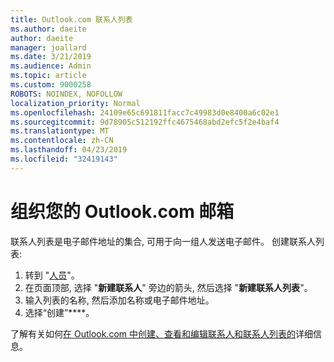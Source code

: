 ```yaml
---
title: Outlook.com 联系人列表
ms.author: daeite
author: daeite
manager: joallard
ms.date: 3/21/2019
ms.audience: Admin
ms.topic: article
ms.custom: 9000258
ROBOTS: NOINDEX, NOFOLLOW
localization_priority: Normal
ms.openlocfilehash: 24109e65c691811facc7c49983d0e8400a6c02e1
ms.sourcegitcommit: 9d78905c512192ffc4675468abd2efc5f2e4baf4
ms.translationtype: MT
ms.contentlocale: zh-CN
ms.lasthandoff: 04/23/2019
ms.locfileid: "32419143"
---
```

# <a name="organizing-your-outlookcom-mailbox"></a>组织您的 Outlook.com 邮箱

联系人列表是电子邮件地址的集合, 可用于向一组人发送电子邮件。 创建联系人列表:

1. 转到 "[人员](https://outlook.live.com/people/)"。
1. 在页面顶部, 选择 "**新建联系人**" 旁边的箭头, 然后选择 "**新建联系人列表**"。
1. 输入列表的名称, 然后添加名称或电子邮件地址。
1. 选择“创建”****。

了解有关如何[在 Outlook.com 中创建、查看和编辑联系人和联系人列表的](https://support.office.com/article/5b909158-036e-4820-92f7-2a27f57b9f01)详细信息。